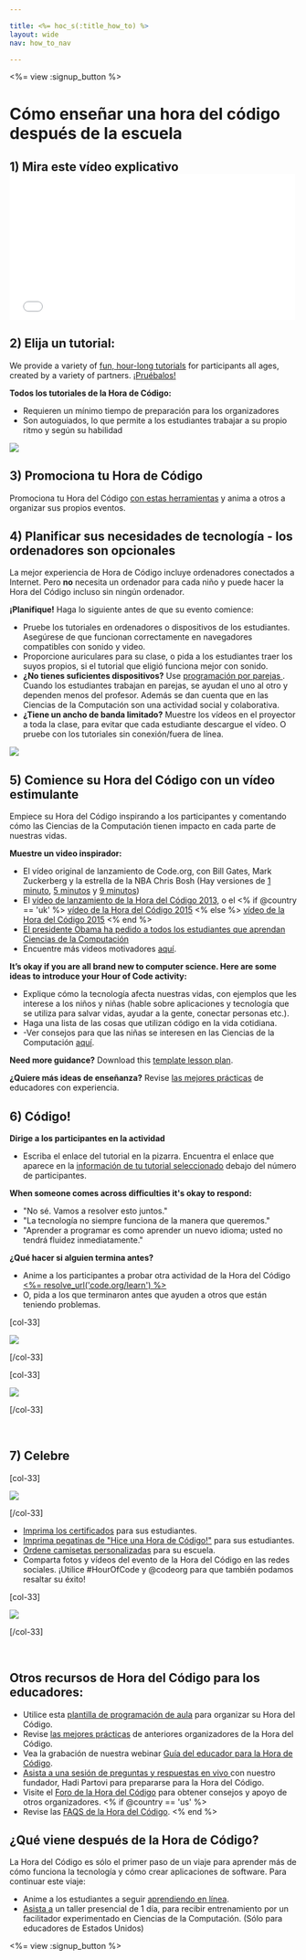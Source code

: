 ```yaml
---

title: <%= hoc_s(:title_how_to) %>
layout: wide
nav: how_to_nav

---
```


<%= view :signup_button %>

# Cómo enseñar una hora del código después de la escuela

## 1) Mira este vídeo explicativo <iframe width="500" height="255" src="//www.youtube.com/embed/SrnvvWDm73k" frameborder="0" allowfullscreen></iframe>
## 2) Elija un tutorial:

We provide a variety of [fun, hour-long tutorials](<%= resolve_url('https://code.org/learn') %>) for participants all ages, created by a variety of partners. [¡Pruébalos!](<%= resolve_url("https://code.org/learn") %>)

**Todos los tutoriales de la Hora de Código:**

  * Requieren un mínimo tiempo de preparación para los organizadores
  * Son autoguiados, lo que permite a los estudiantes trabajar a su propio ritmo y según su habilidad

[![](/images/fit-700/tutorials.png)](<%= resolve_url('https://code.org/learn') %>)

## 3) Promociona tu Hora de Código

Promociona tu Hora del Código [con estas herramientas](<%= resolve_url('/promote') %>) y anima a otros a organizar sus propios eventos.

## 4) Planificar sus necesidades de tecnología - los ordenadores son opcionales

La mejor experiencia de Hora de Código incluye ordenadores conectados a Internet. Pero **no** necesita un ordenador para cada niño y puede hacer la Hora del Código incluso sin ningún ordenador.

**¡Planifique!** Haga lo siguiente antes de que su evento comience:

  * Pruebe los tutoriales en ordenadores o dispositivos de los estudiantes. Asegúrese de que funcionan correctamente en navegadores compatibles con sonido y video.
  * Proporcione auriculares para su clase, o pida a los estudiantes traer los suyos propios, si el tutorial que eligió funciona mejor con sonido.
  * **¿No tienes suficientes dispositivos?** Use [programación por parejas ](https://www.youtube.com/watch?v=vgkahOzFH2Q). Cuando los estudiantes trabajan en parejas, se ayudan el uno al otro y dependen menos del profesor. Además se dan cuenta que en las Ciencias de la Computación son una actividad social y colaborativa.
  * **¿Tiene un ancho de banda limitado?** Muestre los vídeos en el proyector a toda la clase, para evitar que cada estudiante descargue el vídeo. O pruebe con los tutoriales sin conexión/fuera de línea.

![](/images/fit-350/group_ipad.jpg)

## 5) Comience su Hora del Código con un vídeo estimulante

Empiece su Hora del Código inspirando a los participantes y comentando cómo las Ciencias de la Computación tienen impacto en cada parte de nuestras vidas.

**Muestre un video inspirador:**

  * El vídeo original de lanzamiento de Code.org, con Bill Gates, Mark Zuckerberg y la estrella de la NBA Chris Bosh (Hay versiones de [1 minuto](https://www.youtube.com/watch?v=qYZF6oIZtfc), [5 minutos](https://www.youtube.com/watch?v=nKIu9yen5nc) y [9 minutos](https://www.youtube.com/watch?v=dU1xS07N-FA))
  * El [vídeo de lanzamiento de la Hora del Código 2013](https://www.youtube.com/watch?v=FC5FbmsH4fw), o el <% if @country == 'uk' %> [vídeo de la Hora del Código 2015](https://www.youtube.com/watch?v=7L97YMYqLHc) <% else %> [vídeo de la Hora del Código 2015](https://www.youtube.com/watch?v=7L97YMYqLHc) <% end %>
  * [El presidente Obama ha pedido a todos los estudiantes que aprendan Ciencias de la Computación](https://www.youtube.com/watch?v=6XvmhE1J9PY)
  * Encuentre más videos motivadores [aquí](https://www.youtube.com/playlist?list=PLzdnOPI1iJNfpD8i4Sx7U0y2MccnrNZuP).

**It’s okay if you are all brand new to computer science. Here are some ideas to introduce your Hour of Code activity:**

  * Explique cómo la tecnología afecta nuestras vidas, con ejemplos que les interese a los niños y niñas (hable sobre aplicaciones y tecnología que se utiliza para salvar vidas, ayudar a la gente, conectar personas etc.).
  * Haga una lista de las cosas que utilizan código en la vida cotidiana.
  * -Ver consejos para que las niñas se interesen en las Ciencias de la Computación [aquí](<%= resolve_url('https://code.org/girls') %>).

**Need more guidance?** Download this [template lesson plan](/files/AfterschoolEducatorLessonPlanOutline.docx).

**¿Quiere más ideas de enseñanza?** Revise [las mejores prácticas](http://www.slideshare.net/TeachCode/hour-of-code-best-practices-for-successful-educators-51273466) de educadores con experiencia.

## 6) Código!

**Dirige a los participantes en la actividad**

  * Escriba el enlace del tutorial en la pizarra. Encuentra el enlace que aparece en la [información de tu tutorial seleccionado](<%= resolve_url('https://code.org/learn') %>) debajo del número de participantes.

**When someone comes across difficulties it's okay to respond:**

  * "No sé. Vamos a resolver esto juntos."
  * "La tecnología no siempre funciona de la manera que queremos."
  * "Aprender a programar es como aprender un nuevo idioma; usted no tendrá fluidez inmediatamente."

**¿Qué hacer si alguien termina antes?**

  * Anime a los participantes a probar otra actividad de la Hora del Código [<%= resolve_url('code.org/learn') %>](<%= resolve_url('https://code.org/learn') %>)
  * O, pida a los que terminaron antes que ayuden a otros que están teniendo problemas.

[col-33]

![](/images/fit-250/highschoolgirls.jpeg)

[/col-33]

[col-33]

![](/images/fit-300/group_ar.jpg)

[/col-33]

<p style="clear:both">
  &nbsp;
</p>

## 7) Celebre

[col-33]

![](/images/fit-300/boy-certificate.jpg)

[/col-33]

  * [Imprima los certificados](<%= resolve_url('https://code.org/certificates') %>) para sus estudiantes.
  * [Imprima pegatinas de "Hice una Hora de Código!"](<%= resolve_url('/promote/resources#stickers') %>) para sus estudiantes.
  * [Ordene camisetas personalizadas](http://blog.code.org/post/132608499493/hour-of-code-shirts-and-more) para su escuela.
  * Comparta fotos y vídeos del evento de la Hora del Código en las redes sociales. ¡Utilice #HourOfCode y @codeorg para que también podamos resaltar su éxito!

[col-33]

![](/images/fit-260/highlight-certificates.jpg)

[/col-33]

<p style="clear:both">
  &nbsp;
</p>

## Otros recursos de Hora del Código para los educadores:

  * Utilice esta [plantilla de programación de aula](/files/AfterschoolEducatorLessonPlanOutline.docx) para organizar su Hora del Código.
  * Revise [las mejores prácticas](http://www.slideshare.net/TeachCode/hour-of-code-best-practices-for-successful-educators-51273466) de anteriores organizadores de la Hora del Código. 
  * Vea la grabación de nuestra webinar [Guía del educador para la Hora de Código](https://youtu.be/EJeMeSW2-Mw).
  * [Asista a una sesión de preguntas y respuestas en vivo ](http://www.eventbrite.com/e/ask-your-final-questions-and-prepare-for-the-2015-hour-of-code-with-codeorg-founder-hadi-partovi-tickets-17987437911) con nuestro fundador, Hadi Partovi para prepararse para la Hora del Código.
  * Visite el [Foro de la Hora del Código](http://forum.code.org/c/plc/hour-of-code) para obtener consejos y apoyo de otros organizadores. <% if @country == 'us' %>
  * Revise las [ FAQS de la Hora del Código](https://support.code.org/hc/en-us/categories/200147083-Hour-of-Code). <% end %>

## ¿Qué viene después de la Hora de Código?

La Hora del Código es sólo el primer paso de un viaje para aprender más de cómo funciona la tecnología y cómo crear aplicaciones de software. Para continuar este viaje:

  * Anime a los estudiantes a seguir [aprendiendo en línea](<%= resolve_url('https://code.org/learn/beyond') %>).
  * [Asista a](<%= resolve_url('https://code.org/professional-development-workshops') %>) un taller presencial de 1 día, para recibir entrenamiento por un facilitador experimentado en Ciencias de la Computación. (Sólo para educadores de Estados Unidos)

<%= view :signup_button %>